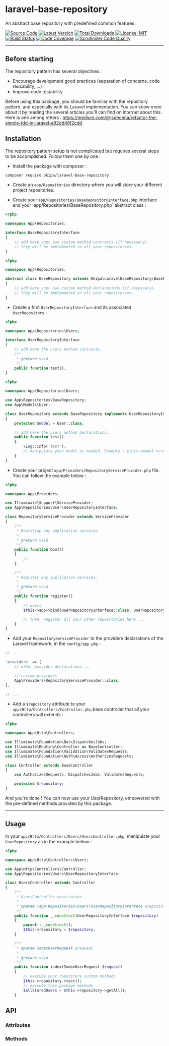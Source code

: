# laravel-base-repository
An abstract base repository with predefined common features.

[![Source Code](https://img.shields.io/badge/source-okipa/laravel--model--base--repository-blue.svg)](https://github.com/Okipa/laravel-base-repository)
[![Latest Version](https://img.shields.io/github/release/okipa/laravel-base-repository.svg?style=flat-square)](https://github.com/Okipa/laravel-base-repository/releases)
[![Total Downloads](https://img.shields.io/packagist/dt/okipa/laravel-base-repository.svg?style=flat-square)](https://packagist.org/packages/okipa/laravel-base-repository)
[![License: MIT](https://img.shields.io/badge/License-MIT-blue.svg)](https://opensource.org/licenses/MIT)
[![Build Status](https://scrutinizer-ci.com/g/Okipa/laravel-base-repository/badges/build.png?b=master)](https://scrutinizer-ci.com/g/Okipa/laravel-base-repository/build-status/master)
[![Code Coverage](https://scrutinizer-ci.com/g/Okipa/laravel-base-repository/badges/coverage.png?b=master)](https://scrutinizer-ci.com/g/Okipa/laravel-base-repository/?branch=master)
[![Scrutinizer Code Quality](https://scrutinizer-ci.com/g/Okipa/laravel-base-repository/badges/quality-score.png?b=master)](https://scrutinizer-ci.com/g/Okipa/laravel-base-repository/?branch=master)

------------------------------------------------------------------------------------------------------------------------

## Before starting
The repository pattern has several objectives :
- Encourage development good practices (separation of concerns, code reusability, ...)
- Improve code testability

Before using this package, you should be familiar with the repository pattern, and especially with its Laravel implementation.
You can know more about it by reading the several articles you'll can find on Internet about this.
Here is one among others : https://medium.com/@jsdecena/refactor-the-simple-tdd-in-laravel-a92dd48f2cdd

## Installation
The repository pattern setup is not complicated but requires several steps to be accomplished.
Follow them one by one :

- Install the package with composer :
```bash
composer require okipa/laravel-base-repository
```

- Create an `app/Repositories` directory where you will store your different project repositories.

- Create your `app/Repositories/BaseRepositoryInterface.php` interface and your 'app/Repositories/BaseRepository.php` abstract class :
```php
<?php

namespace App\Repositories;

interface BaseRepositoryInterface
{
    // add here your own custom method contracts (if necessary).
    // they will be implemented in all your repositories.
}
```

```php
<?php

namespace App\Repositories;

abstract class BaseRepository extends Okipa\LaravelBaseRepository\BaseRepository implements BaseRepositoryInterface
{
    // add here your own custom method declarations (if necessary).
    // they will be implemented in all your repositories.
}
```

- Create a first `UserRepositoryInterface` and its associated `UserRepository` :
```php
<?php

namespace App\Repositories\Users;

interface UserRepositoryInterface
{
    // add here the users method contracts.
    /**
     * @return void
     */
    public function test();
}
```

```php
<?php

namespace App\Repositories\Users;

use App\Repositories\BaseRepository;
use App\Models\User;

class UserRepository extends BaseRepository implements UserRepositoryInterface
{
    protected $model = User::class;

    // add here the users method declarations.
    public function test()
    {
        \Log::info('test');
        // manipulate your model as needed. Example : $this->model->create(['email' => 'whatever@email.test']);
    }
}
```

- Create your project `app/Providers/RepositoryServiceProvider.php` file. You can follow the example below :
```php
<?php

namespace App\Providers;

use Illuminate\Support\ServiceProvider;
use App\Repositories\User\UserRepositoryInterface;

class RepositoryServiceProvider extends ServiceProvider
{
    /**
     * Bootstrap any application services.
     *
     * @return void
     */
    public function boot()
    {
        //
    }

    /**
     * Register any application services.
     *
     * @return void
     */
    public function register()
    {
        // users
        $this->app->bind(UserRepositoryInterface::class, UserRepository::class);

        // then, register all your other repositories here ...
    }
}
```

- Add your `RepositoryServiceProvider` to the providers declarations of the Laravel framework, in the `config/app.php` :
```php
// ...

'providers' => [
    // other provider declarations ...

    // custom providers
    App\Providers\RepositoryServiceProvider::class,
],

// ...
```

- Add a `$repository` attribute to your `app/Http/Controllers/Controller.php` base controller that all your controllers will extends :
```php
<?php

namespace App\Http\Controllers;

use Illuminate\Foundation\Bus\DispatchesJobs;
use Illuminate\Routing\Controller as BaseController;
use Illuminate\Foundation\Validation\ValidatesRequests;
use Illuminate\Foundation\Auth\Access\AuthorizesRequests;

class Controller extends BaseController
{
    use AuthorizesRequests, DispatchesJobs, ValidatesRequests;

    protected $repository;
}
```

And you're done !
You can now use your UserRepository, empowered with the pre-defined methods provided by this package.

------------------------------------------------------------------------------------------------------------------------

## Usage
In your `app/Http/Controllers/Users/UsersController.php`, manipulate your `UserRepository` as in the example bellow :
```php
<?php

namespace App\Http\Controllers\Users;

use App\Http\Controllers\Controller;
use App\Repositories\Users\UserRepositoryInterface;

class UsersController extends Controller
{
    /**
     * UsersController constructor.
     *
     * @param \App\Repositories\Users\UserRepositoryInterface $repository
     */
    public function __construct(UserRepositoryInterface $repository)
    {
        parent::__construct();
        $this->repository = $repository;
    }

    /**
     * @param IndexUserRequest $request
     *
     * @return void
     */
    public function index(IndexUserRequest $request)
    {
        // execute your repository custom methods
        $this->repository->test();
        // execute this package methods
        $allStoredUsers = $this->repository->getAll();
    }
```

## API

### Attributes

### Methods
